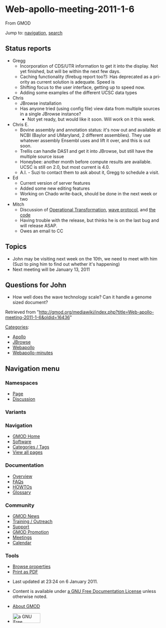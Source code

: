 <div id="mw-page-base" class="noprint">

</div>

<div id="mw-head-base" class="noprint">

</div>

<div id="content" class="mw-body" role="main">

<span id="top"></span>

<div id="mw-js-message" style="display:none;">

</div>



# <span dir="auto">Web-apollo-meeting-2011-1-6</span>

<div id="bodyContent">

<div id="siteSub">

From GMOD

</div>

<div id="contentSub">

</div>

<div id="jump-to-nav" class="mw-jump">

Jump to: [navigation](#mw-navigation), [search](#p-search)

</div>

<div id="mw-content-text" class="mw-content-ltr" lang="en" dir="ltr">

## <span id="Status_reports" class="mw-headline">Status reports</span>

- Gregg
  - Incorporation of CDS/UTR information to get it into the display. Not
    yet finished, but will be within the next few days.
  - Caching functionality (firebug report too?): Has deprecated as a
    priority as current solution is adequate. Speed is
  - Shifting focus to the user interface, getting up to speed now.
  - Adding some examples of the different UCSC data types
- Chris
  - JBrowse installation
  - Has anyone tried (using config file) view data from multiple sources
    in a single JBrowse instance?
    - Not yet ready, but would like it soon. Will work on it this week.
- Chris E.
  - Bovine assembly and annotation status: it's now out and available at
    NCBI (Baylor and UMaryland, 2 different assemblies). They use
    whatever assembly Ensembl uses and lift it over, and this is out
    soon.
  - Trellis can handle DAS1 and get it into JBrowse, but still have the
    multiple source issue
  - Honeybee: another month before compute results are available. UCSC
    is still on 2.0, but most current is 4.0.
  - A.I. - Suzi to contact them to ask about it, Gregg to schedule a
    visit.
- Ed
  - Current version of server features
  - Added some new editing features
  - Working on Chado write-back, should be done in the next week or two
- Mitch
  - Discussion of <a
    href="http://www.codecommit.com/blog/java/understanding-and-applying-operational-transformation"
    class="external text" rel="nofollow">Operational Transformation</a>,
    <a href="http://www.waveprotocol.org/whitepapers/operational-transform"
    class="external text" rel="nofollow">wave protocol</a>, and <a
    href="http://code.google.com/p/wave-protocol/source/browse/src/org/waveprotocol/wave/model/document/operation/algorithm/Transformer.java"
    class="external text" rel="nofollow">the code</a>
  - Having trouble with the release, but thinks he is on the last bug
    and will release ASAP.
  - Owes an email to CC

## <span id="Topics" class="mw-headline">Topics</span>

- John may be visiting next week on the 10th, we need to meet with him
  (Suzi to ping him to find out whether it's happening)
- Next meeting will be January 13, 2011

## <span id="Questions_for_John" class="mw-headline">Questions for John</span>

- How well does the wave technology scale? Can it handle a genome sized
  document?

</div>

<div class="printfooter">

Retrieved from
"<http://gmod.org/mediawiki/index.php?title=Web-apollo-meeting-2011-1-6&oldid=16436>"

</div>

<div id="catlinks" class="catlinks">

<div id="mw-normal-catlinks" class="mw-normal-catlinks">

[Categories](Special:Categories "Special:Categories"):

- [Apollo](Category:Apollo "Category:Apollo")
- [JBrowse](Category:JBrowse "Category:JBrowse")
- [Webapollo](Category:Webapollo "Category:Webapollo")
- [Webapollo-minutes](Category:Webapollo-minutes "Category:Webapollo-minutes")

</div>

</div>

<div class="visualClear">

</div>

</div>

</div>

<div id="mw-navigation">

## Navigation menu

<div id="mw-head">



<div id="left-navigation">

<div id="p-namespaces" class="vectorTabs" role="navigation"
aria-labelledby="p-namespaces-label">

### Namespaces

- <span id="ca-nstab-main"><a href="Web-apollo-meeting-2011-1-6" accesskey="c"
  title="View the content page [c]">Page</a></span>
- <span id="ca-talk"><a
  href="http://gmod.org/mediawiki/index.php?title=Talk:Web-apollo-meeting-2011-1-6&amp;action=edit&amp;redlink=1"
  accesskey="t"
  title="Discussion about the content page [t]">Discussion</a></span>

</div>

<div id="p-variants" class="vectorMenu emptyPortlet" role="navigation"
aria-labelledby="p-variants-label">

### 

### Variants[](#)

<div class="menu">

</div>

</div>

</div>

<div id="right-navigation">





</div>



</div>

</div>

</div>

<div id="mw-panel">

<div id="p-logo" role="banner">

<a href="Main_Page"
style="background-image: url(../images/GMOD-cogs.png);"
title="Visit the main page"></a>

</div>

<div id="p-Navigation" class="portal" role="navigation"
aria-labelledby="p-Navigation-label">

### Navigation

<div class="body">

- <span id="n-GMOD-Home">[GMOD Home](Main_Page)</span>
- <span id="n-Software">[Software](GMOD_Components)</span>
- <span id="n-Categories-.2F-Tags">[Categories /
  Tags](Categories)</span>
- <span id="n-View-all-pages">[View all pages](Special:AllPages)</span>

</div>

</div>

<div id="p-Documentation" class="portal" role="navigation"
aria-labelledby="p-Documentation-label">

### Documentation

<div class="body">

- <span id="n-Overview">[Overview](Overview)</span>
- <span id="n-FAQs">[FAQs](Category:FAQ)</span>
- <span id="n-HOWTOs">[HOWTOs](Category:HOWTO)</span>
- <span id="n-Glossary">[Glossary](Glossary)</span>

</div>

</div>

<div id="p-Community" class="portal" role="navigation"
aria-labelledby="p-Community-label">

### Community

<div class="body">

- <span id="n-GMOD-News">[GMOD News](GMOD_News)</span>
- <span id="n-Training-.2F-Outreach">[Training /
  Outreach](Training_and_Outreach)</span>
- <span id="n-Support">[Support](Support)</span>
- <span id="n-GMOD-Promotion">[GMOD Promotion](GMOD_Promotion)</span>
- <span id="n-Meetings">[Meetings](Meetings)</span>
- <span id="n-Calendar">[Calendar](Calendar)</span>

</div>

</div>

<div id="p-tb" class="portal" role="navigation"
aria-labelledby="p-tb-label">

### Tools

<div class="body">


- <span id="t-smwbrowselink"><a href="Special:Browse/Web-2Dapollo-2Dmeeting-2D2011-2D1-2D6"
  rel="smw-browse">Browse properties</a></span>
- <span id="t-pdf">[Print as
  PDF](http://gmod.org/mediawiki/index.php?title=Special:PdfPrint&page=Web-apollo-meeting-2011-1-6)</span>

</div>

</div>

</div>

</div>

<div id="footer" role="contentinfo">

- <span id="footer-info-lastmod">Last updated at 23:24 on 6 January
  2011.</span>
<!-- - <span id="footer-info-viewcount">14,710 page views.</span> -->
- <span id="footer-info-copyright">Content is available under
  <a href="http://www.gnu.org/licenses/fdl-1.3.html" class="external"
  rel="nofollow">a GNU Free Documentation License</a> unless otherwise
  noted.</span>

<!-- -->

- <span id="footer-places-about">[About
  GMOD](GMOD:About "GMOD:About")</span>

<!-- -->

- <span id="footer-copyrightico">[<img src="http://www.gnu.org/graphics/gfdl-logo-small.png" width="88"
  height="31" alt="a GNU Free Documentation License" />](http://www.gnu.org/licenses/fdl-1.3.html)</span>


<div style="clear:both">

</div>

</div>
